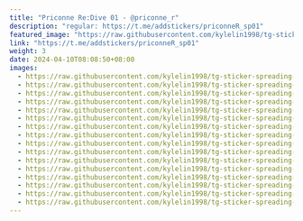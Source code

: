 ```yaml
---
title: "Priconne Re:Dive 01 - @priconne_r"
description: "regular: https://t.me/addstickers/priconneR_sp01"
featured_image: "https://raw.githubusercontent.com/kylelin1998/tg-sticker-spreading-worldwide-images/main/img/136554e6-2792-4131-84e1-8863d6857bf1.jpg"
link: "https://t.me/addstickers/priconneR_sp01"
weight: 3
date: 2024-04-10T08:08:50+08:00
images:
  - https://raw.githubusercontent.com/kylelin1998/tg-sticker-spreading-worldwide-images/main/img/136554e6-2792-4131-84e1-8863d6857bf1.jpg
  - https://raw.githubusercontent.com/kylelin1998/tg-sticker-spreading-worldwide-images/main/img/2e1cf96e-6df7-479c-9889-01bfccee8b9a.jpg
  - https://raw.githubusercontent.com/kylelin1998/tg-sticker-spreading-worldwide-images/main/img/08e0cea4-7180-4509-ac2e-e5ee162e10e8.jpg
  - https://raw.githubusercontent.com/kylelin1998/tg-sticker-spreading-worldwide-images/main/img/dd2f135e-c77e-4a5a-82f0-ae46bad8e4d0.jpg
  - https://raw.githubusercontent.com/kylelin1998/tg-sticker-spreading-worldwide-images/main/img/4f5e9e5f-a5a9-4e27-abff-9477ad2617ec.jpg
  - https://raw.githubusercontent.com/kylelin1998/tg-sticker-spreading-worldwide-images/main/img/01c00307-dcc0-4056-9004-e2ba1357df8e.jpg
  - https://raw.githubusercontent.com/kylelin1998/tg-sticker-spreading-worldwide-images/main/img/79f28262-2bd3-4ffa-9818-d53082fa72b3.jpg
  - https://raw.githubusercontent.com/kylelin1998/tg-sticker-spreading-worldwide-images/main/img/01b4f424-bc48-4f80-8aef-a519a3cd174b.jpg
  - https://raw.githubusercontent.com/kylelin1998/tg-sticker-spreading-worldwide-images/main/img/4d3e068b-e67a-4021-ab7e-9187c7d5e242.jpg
  - https://raw.githubusercontent.com/kylelin1998/tg-sticker-spreading-worldwide-images/main/img/7626736b-578a-4ff0-8f93-2567cedbc607.jpg
  - https://raw.githubusercontent.com/kylelin1998/tg-sticker-spreading-worldwide-images/main/img/265fa281-bd35-43ee-917f-3f964c5b3650.jpg
  - https://raw.githubusercontent.com/kylelin1998/tg-sticker-spreading-worldwide-images/main/img/f6cdb904-ea80-4353-9a0e-b86173c063c6.jpg
  - https://raw.githubusercontent.com/kylelin1998/tg-sticker-spreading-worldwide-images/main/img/81082935-d678-4452-81b7-0d61d7edf3d5.jpg
  - https://raw.githubusercontent.com/kylelin1998/tg-sticker-spreading-worldwide-images/main/img/957af423-3ba5-4699-a089-7e211b290e0a.jpg
  - https://raw.githubusercontent.com/kylelin1998/tg-sticker-spreading-worldwide-images/main/img/83c9ed10-3f36-45d8-9ffa-a23947d54873.jpg
  - https://raw.githubusercontent.com/kylelin1998/tg-sticker-spreading-worldwide-images/main/img/e30dae28-3265-430f-b9fc-e95874dfe04c.jpg
---
```

